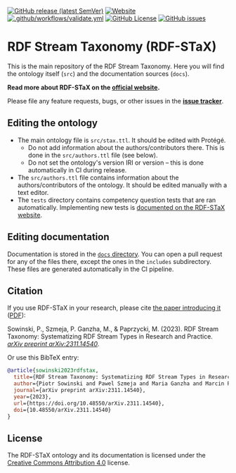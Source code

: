 [![GitHub release (latest SemVer)](https://img.shields.io/github/v/release/RDF-STaX/rdf-stax.github.io?sort=semver)](https://w3id.org/stax/stable) [![Website](https://img.shields.io/website?down_color=red&down_message=offline&up_color=green&up_message=up&url=https%3A%2F%2Fw3id.org%2Fstax)](https://w3id.org/stax) [![.github/workflows/validate.yml](https://github.com/RDF-STaX/rdf-stax.github.io/actions/workflows/validate.yml/badge.svg)](https://github.com/RDF-STaX/rdf-stax.github.io/actions/workflows/validate.yml) [![GitHub License](https://img.shields.io/github/license/RDF-STaX/rdf-stax.github.io)](https://github.com/RDF-STaX/rdf-stax.github.io/blob/main/LICENSE) [![GitHub issues](https://img.shields.io/github/issues/RDF-STaX/rdf-stax.github.io)](https://github.com/RDF-STaX/rdf-stax.github.io/issues)

# RDF Stream Taxonomy (RDF-STaX)

This is the main repository of the RDF Stream Taxonomy. Here you will find the ontology itself (`src`) and the documentation sources (`docs`).

**Read more about RDF-STaX on the [official website](https://w3id.org/stax/).**

Please file any feature requests, bugs, or other issues in the **[issue tracker](https://github.com/RDF-STaX/rdf-stax.github.io/issues)**.

## Editing the ontology

- The main ontology file is `src/stax.ttl`. It should be edited with Protégé.
    - Do not add information about the authors/contributors there. This is done in the `src/authors.ttl` file (see below).
    - Do not set the ontology's version IRI or version – this is done automatically in CI during release.
- The `src/authors.ttl` file contains information about the authors/contributors of the ontology. It should be edited manually with a text editor.
- The `tests` directory contains competency question tests that are ran automatically. Implementing new tests is [documented on the RDF-STaX website](https://w3id.org/stax/dev/contributing#competency-question-tests).

## Editing documentation

Documentation is stored in the [`docs` directory](https://github.com/RDF-STaX/rdf-stax.github.io/tree/main/docs). You can open a pull request for any of the files there, except the ones in the `includes` subdirectory. These files are generated automatically in the CI pipeline.

## Citation

If you use RDF-STaX in your research, please cite [the paper introducing it](https://arxiv.org/abs/2311.14540) ([PDF](https://arxiv.org/pdf/2311.14540.pdf)):

Sowinski, P., Szmeja, P. Ganzha, M., & Paprzycki, M. (2023). RDF Stream Taxonomy: Systematizing RDF Stream Types in Research and Practice. _[arXiv preprint arXiv:2311.14540](https://arxiv.org/abs/2311.14540)_.

Or use this BibTeX entry:

```bibtex
@article{sowinski2023rdfstax,
  title={RDF Stream Taxonomy: Systematizing RDF Stream Types in Research and Practice}, 
  author={Piotr Sowinski and Pawel Szmeja and Maria Ganzha and Marcin Paprzycki},
  journal={arXiv preprint arXiv:2311.14540},
  year={2023},
  url={https://doi.org/10.48550/arXiv.2311.14540},
  doi={10.48550/arXiv.2311.14540}
}
```

## License

The RDF-STaX ontology and its documentation is licensed under the [Creative Commons Attribution 4.0](https://creativecommons.org/licenses/by/4.0/) license.
